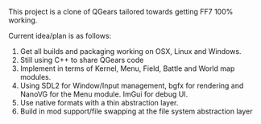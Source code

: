 This project is a clone of QGears tailored towards getting FF7 100% working.

Current idea/plan is as follows:

1. Get all builds and packaging working on OSX, Linux and Windows.
2. Still using C++ to share QGears code
3. Implement in terms of Kernel, Menu, Field, Battle and World map modules.
4. Using SDL2 for Window/Input management, bgfx for rendering and NanoVG for the Menu module. ImGui for debug UI.
5. Use native formats with a thin abstraction layer.
6. Build in mod support/file swapping at the file system abstraction layer
